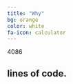 ```yaml
---
title: "Why"
bg: orange
color: white
fa-icon: calculator
---
```


<head>
    <script>
        jQuery(document).ready(function($) {
            $('.counter').counterUp({
                delay: 10,
                time: 1000
            });
        });
    </script>
</head>
<body>
    <div class="center"
        <span class="counter">4086</span>
        <h2>lines of code.</h2>
    </div>
    <script src="//cdnjs.cloudflare.com/ajax/libs/waypoints/2.0.3/waypoints.min.js"></script>
    <script src="jquery.counterup.min.js"></script>
</body>
